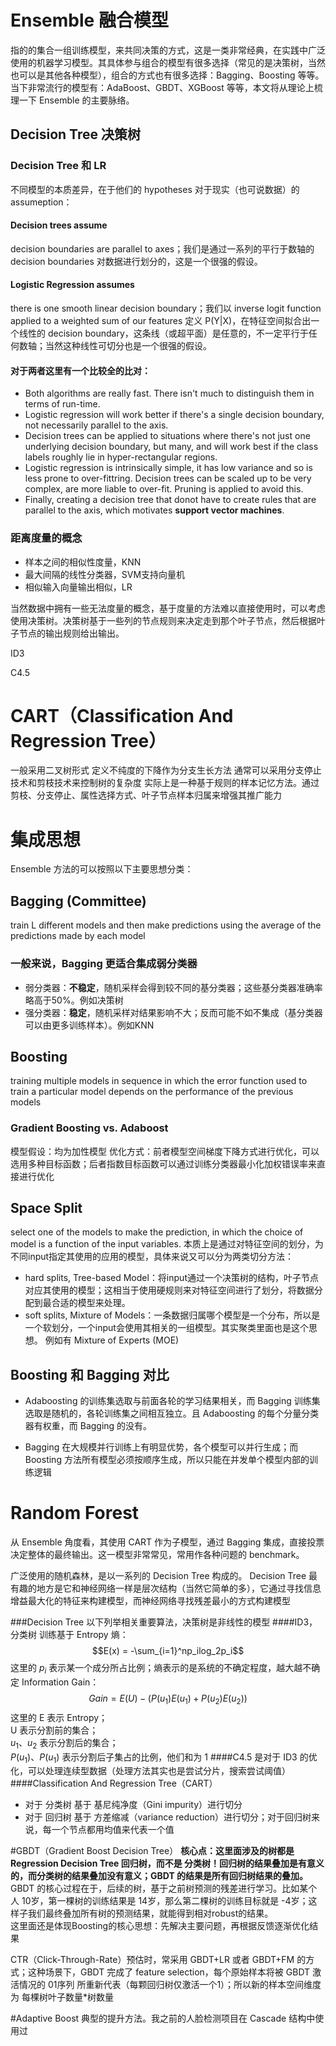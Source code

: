 # Ensemble 融合模型
指的的集合一组训练模型，来共同决策的方式，这是一类非常经典，在实践中广泛使用的机器学习模型。其具体参与组合的模型有很多选择（常见的是决策树，当然也可以是其他各种模型），组合的方式也有很多选择：Bagging、Boosting 等等。当下非常流行的模型有：AdaBoost、GBDT、XGBoost 等等，本文将从理论上梳理一下 Ensemble 的主要脉络。

## Decision Tree 决策树

### Decision Tree 和 LR
不同模型的本质差异，在于他们的 hypotheses 对于现实（也可说数据）的 assumeption：
#### Decision trees assume
decision boundaries are parallel to axes；我们是通过一系列的平行于数轴的 decision boundaries 对数据进行划分的，这是一个很强的假设。
#### Logistic Regression assumes
there is one smooth linear decision boundary；我们以 inverse logit function applied to a weighted sum of our features 定义 P(Y|X)，在特征空间拟合出一个线性的 decision boundary，这条线（或超平面）是任意的，不一定平行于任何数轴；当然这种线性可切分也是一个很强的假设。
#### 对于两者这里有一个比较全的比对：

- Both algorithms are really fast. There isn't much to distinguish them in terms of run-time.
- Logistic regression will work better if there's a single decision boundary, not necessarily parallel to the axis.
- Decision trees can be applied to situations where there's not just one underlying decision boundary, but many, and will work best if the class labels roughly lie in hyper-rectangular regions.
- Logistic regression is intrinsically simple, it has low variance and so is less prone to over-fittring. Decision trees can be scaled up to be very complex, are more liable to over-fit. Pruning is applied to avoid this.
- Finally, creating a decision tree that donot have to create rules that are parallel to the axis, which motivates **support vector machines**.



### 距离度量的概念
- 样本之间的相似性度量，KNN
- 最大间隔的线性分类器，SVM支持向量机
- 相似输入向量输出相似，LR

当然数据中拥有一些无法度量的概念，基于度量的方法难以直接使用时，可以考虑使用决策树。决策树基于一些列的节点规则来决定走到那个叶子节点，然后根据叶子节点的输出规则给出输出。



ID3

C4.5



# CART（Classification And Regression Tree）
一般采用二叉树形式
定义不纯度的下降作为分支生长方法
通常可以采用分支停止技术和剪枝技术来控制树的复杂度
实际上是一种基于规则的样本记忆方法。通过剪枝、分支停止、属性选择方式、叶子节点样本归属来增强其推广能力



# 集成思想
Ensemble 方法的可以按照以下主要思想分类：
## Bagging (Committee)
train L different models and then make predictions using the average of the predictions made by each model

### 一般来说，Bagging 更适合集成弱分类器
- 弱分类器：**不稳定**，随机采样会得到较不同的基分类器；这些基分类器准确率略高于50%。例如决策树
- 强分类器：**稳定**，随机采样对结果影响不大；反而可能不如不集成（基分类器可以由更多训练样本）。例如KNN



## Boosting
training multiple models in sequence in which the error function used to train a particular model depends on the performance of the previous models


### Gradient Boosting vs. Adaboost
模型假设：均为加性模型
优化方式：前者模型空间梯度下降方式进行优化，可以选用多种目标函数；后者指数目标函数可以通过训练分类器最小化加权错误率来直接进行优化



## Space Split
select one of the models to make the prediction, in which the choice of model is a function of the input variables.
本质上是通过对特征空间的划分，为不同input指定其使用的应用的模型，具体来说又可以分为两类切分方法：
- hard splits, Tree-based Model：将input通过一个决策树的结构，叶子节点对应其使用的模型；这相当于使用硬规则来对特征空间进行了划分，将数据分配到最合适的模型来处理。
- soft splits, Mixture of Models：一条数据归属哪个模型是一个分布，所以是一个软划分，一个input会使用其相关的一组模型。其实聚类里面也是这个思想。
例如有 Mixture of Experts (MOE)

## Boosting 和 Bagging 对比

- Adaboosting 的训练集选取与前面各轮的学习结果相关，而 Bagging 训练集选取是随机的，各轮训练集之间相互独立。且 Adaboosting 的每个分量分类器有权重，而 Bagging 的没有。


- Bagging 在大规模并行训练上有明显优势，各个模型可以并行生成；而 Boosting 方法所有模型必须按顺序生成，所以只能在并发单个模型内部的训练逻辑

# Random Forest
从 Ensemble 角度看，其使用 CART 作为子模型，通过 Bagging 集成，直接投票决定整体的最终输出。这一模型非常常见，常用作各种问题的 benchmark。


广泛使用的随机森林，是以一系列的 Decision Tree 构成的。 Decision Tree 最有趣的地方是它和神经网络一样是层次结构（当然它简单的多），它通过寻找信息增益最大化的特征来构建模型，而神经网络寻找残差最小的方式构建模型

###Decision Tree
以下列举相关重要算法，决策树是非线性的模型
####ID3，分类树
训练基于 Entropy 熵：
$$E(x) = -\sum_{i=1}^np_ilog_2p_i$$
这里的 $p_i$ 表示某一个成分所占比例；熵表示的是系统的不确定程度，越大越不确定
Information Gain：
$$Gain = E(U)-(P(u_1)E(u_1)+P(u_2)E(u_2))$$
这里的 E 表示 Entropy；  
U 表示分割前的集合；  
$u_1、u_2$ 表示分割后的集合；  
$P(u_1)、P(u_1)$ 表示分割后子集占的比例，他们和为 1
####C4.5
是对于 ID3 的优化，可以处理连续型数据（处理方法其实也是尝试分片，搜索尝试阈值）
####Classification And Regression Tree（CART）
- 对于 分类树 基于 基尼纯净度（Gini impurity）进行切分
- 对于 回归树 基于 方差缩减（variance reduction）进行切分；对于回归树来说，每一个节点都用均值来代表一个值


#GBDT（Gradient Boost Decision Tree）
**核心点：这里面涉及的树都是 Regression Decision Tree 回归树，而不是 分类树！回归树的结果叠加是有意义的，而分类树的结果叠加没有意义；GBDT 的结果是所有回归树结果的叠加。**  
GBDT 的核心过程在于，后续的树，基于之前树预测的残差进行学习。比如某个人 10岁，第一棵树的训练结果是 14岁，那么第二棵树的训练目标就是 -4岁；这样子我们最终叠加所有树的预测结果，就能得到相对robust的结果。  
这里面还是体现Boosting的核心思想：先解决主要问题，再根据反馈逐渐优化结果  

CTR（Click-Through-Rate）预估时，常采用 GBDT+LR 或者 GBDT+FM 的方式；这种场景下，GBDT 完成了 feature selection，每个原始样本将被 GBDT 激活情况的 01序列 所重新代表（每颗回归树仅激活一个1）；所以新的样本空间维度为 每棵树叶子数量*树数量

#Adaptive Boost
典型的提升方法。我之前的人脸检测项目在 Cascade 结构中使用过

